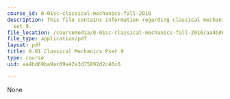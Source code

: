```yaml
---
course_id: 8-01sc-classical-mechanics-fall-2016
description: This file contains information regarding classical mechanics problem
  set 9.
file_location: /coursemedia/8-01sc-classical-mechanics-fall-2016/aa4bd69ba9ac09a42a3d75892d2c46c6_MIT8_01F16_pset9.pdf
file_type: application/pdf
layout: pdf
title: 8.01 Classical Mechanics Pset 9
type: course
uid: aa4bd69ba9ac09a42a3d75892d2c46c6

---
```

None